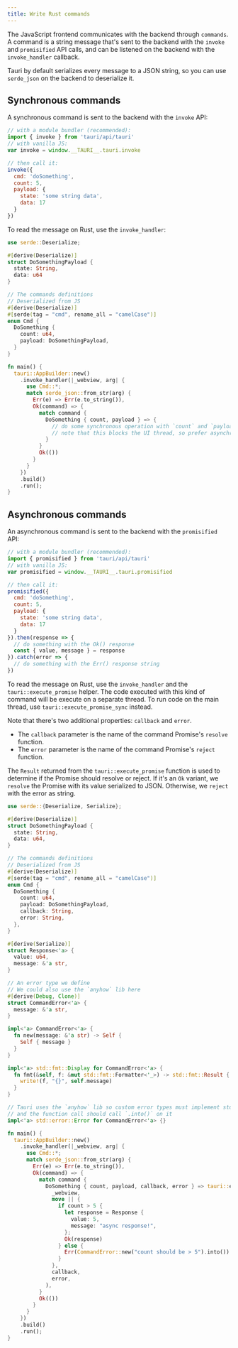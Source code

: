 ```yaml
---
title: Write Rust commands
---
```


The JavaScript frontend communicates with the backend through `commands`.
A command is a string message that's sent to the backend with the `invoke` and `promisified` API calls,
and can be listened on the backend with the `invoke_handler` callback.

Tauri by default serializes every message to a JSON string, so you can use `serde_json` on the backend to deserialize it.

## Synchronous commands

A synchronous command is sent to the backend with the `invoke` API:

```js
// with a module bundler (recommended):
import { invoke } from 'tauri/api/tauri'
// with vanilla JS:
var invoke = window.__TAURI__.tauri.invoke

// then call it:
invoke({
  cmd: 'doSomething',
  count: 5,
  payload: {
    state: 'some string data',
    data: 17
  }
})
```

To read the message on Rust, use the `invoke_handler`:

```rust
use serde::Deserialize;

#[derive(Deserialize)]
struct DoSomethingPayload {
  state: String,
  data: u64
}

// The commands definitions
// Deserialized from JS
#[derive(Deserialize)]
#[serde(tag = "cmd", rename_all = "camelCase")]
enum Cmd {
  DoSomething {
    count: u64,
    payload: DoSomethingPayload,
  }
}

fn main() {
  tauri::AppBuilder::new()
    .invoke_handler(|_webview, arg| {
      use Cmd::*;
      match serde_json::from_str(arg) {
        Err(e) => Err(e.to_string()),
        Ok(command) => {
          match command {
            DoSomething { count, payload } => {
              // do some synchronous operation with `count` and `payload` sent from the frontend
              // note that this blocks the UI thread, so prefer asynchronous commands for long-running tasks
            }
          }
          Ok(())
        }
      }
    })
    .build()
    .run();
}
```

## Asynchronous commands

An asynchronous command is sent to the backend with the `promisified` API:

```js
// with a module bundler (recommended):
import { promisified } from 'tauri/api/tauri'
// with vanilla JS:
var promisified = window.__TAURI__.tauri.promisified

// then call it:
promisified({
  cmd: 'doSomething',
  count: 5,
  payload: {
    state: 'some string data',
    data: 17
  }
}).then(response => {
  // do something with the Ok() response
  const { value, message } = response
}).catch(error => {
  // do something with the Err() response string
})
```

To read the message on Rust, use the `invoke_handler` and the `tauri::execute_promise` helper.
The code executed with this kind of command will be execute on a separate thread.
To run code on the main thread, use `tauri::execute_promise_sync` instead.

Note that there's two additional properties: `callback` and `error`.

- The `callback` parameter is the name of the command Promise's `resolve` function.
- The `error` parameter is the name of the command Promise's `reject` function.

The `Result` returned from the `tauri::execute_promise` function is used to determine if the Promise should resolve or reject.
If it's an `Ok` variant, we `resolve` the Promise with its value serialized to JSON. Otherwise, we `reject` with the error as string.

```rust
use serde::{Deserialize, Serialize};

#[derive(Deserialize)]
struct DoSomethingPayload {
  state: String,
  data: u64,
}

// The commands definitions
// Deserialized from JS
#[derive(Deserialize)]
#[serde(tag = "cmd", rename_all = "camelCase")]
enum Cmd {
  DoSomething {
    count: u64,
    payload: DoSomethingPayload,
    callback: String,
    error: String,
  },
}

#[derive(Serialize)]
struct Response<'a> {
  value: u64,
  message: &'a str,
}

// An error type we define
// We could also use the `anyhow` lib here
#[derive(Debug, Clone)]
struct CommandError<'a> {
  message: &'a str,
}

impl<'a> CommandError<'a> {
  fn new(message: &'a str) -> Self {
    Self { message }
  }
}

impl<'a> std::fmt::Display for CommandError<'a> {
  fn fmt(&self, f: &mut std::fmt::Formatter<'_>) -> std::fmt::Result {
    write!(f, "{}", self.message)
  }
}

// Tauri uses the `anyhow` lib so custom error types must implement std::error::Error
// and the function call should call `.into()` on it
impl<'a> std::error::Error for CommandError<'a> {}

fn main() {
  tauri::AppBuilder::new()
    .invoke_handler(|_webview, arg| {
      use Cmd::*;
      match serde_json::from_str(arg) {
        Err(e) => Err(e.to_string()),
        Ok(command) => {
          match command {
            DoSomething { count, payload, callback, error } => tauri::execute_promise(
              _webview,
              move || {
                if count > 5 {
                  let response = Response {
                    value: 5,
                    message: "async response!",
                  };
                  Ok(response)
                } else {
                  Err(CommandError::new("count should be > 5").into())
                }
              },
              callback,
              error,
            ),
          }
          Ok(())
        }
      }
    })
    .build()
    .run();
}

```

